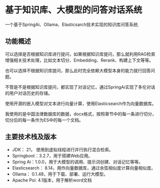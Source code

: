 # 基于知识库、大模型的问答对话系统
 一个基于SpringAi、Ollama、Elasticsarch技术实现的知识库问答系统.

## 功能概述
 可以选择是否根据知识库进行提问，如果根据知识库提问，那么就利用RAG检索增强相关技术处理，比如文本切分、Embedding、Rerank、构建上下文等等。

 也可以选择不根据知识库提问，那么此时完全依赖大模型本身的能力就行回答问题。

 不管是不是根据知识库提问，都实现了对话记忆，通过SpringAℹ实现了多伦对话的用户对话历史的存储。

使用开源的嵌入模型对文本进行向量计算，使用Elasticsearch作为向量数据库。

我使用的是中国法律数据库的数据，docx格式，按照章节中的每一条进行切分，切分后的每一条作为ES中的每一个文档。


##  主要技术栈及版本
- JDK： 21， 使用到虚拟线程进行并行执行混合检索。     
- Springboot：3.2.7，用于搭建Web应用。
- Spring Ai：1.0.0，用于大模型的调用、提示词创建、对话记忆等等。
- Elasticsearch： 8.14，用作向量数据库，通过余弦相似度计算向量相似度。
- Ollama： 0.1.48，用于下载、部署、运行大模型。
- Apache Poi: 4.1版本，用于解析word文档








